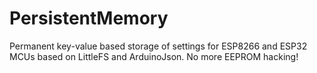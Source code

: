 # PersistentMemory
Permanent key-value based storage of settings for ESP8266 and ESP32 MCUs based on LittleFS and ArduinoJson. No more EEPROM hacking!
